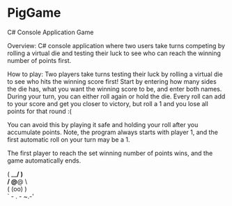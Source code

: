 # PigGame
C# Console Application Game

Overview: C# console application where two users take turns competing by rolling a virtual die and 
testing their luck to see who can reach the winning number of points first. 

How to play: Two players take turns testing their luck by rolling a virtual die 
to see who hits the winning score first! Start by entering how many sides the die has, 
what you want the winning score to be, and enter both names. During your turn, you can 
either roll again or hold the die. Every roll can add to your score and get you closer to victory, 
but roll a 1 and you lose all points for that round :(

You can avoid this by playing it safe and holding your roll after you accumulate points. 
Note, the program always starts with player 1, and the first automatic roll on your turn may be a 1.

The first player to reach the set winning number of points wins, and the game automatically ends.

   (   \____/   )                                                                                                                                                          
   /    @__@    \                                                                                                                                                           
  (     (oo)     )                                                                                                                                                          
   ` - . -  ~.-'                                                                                                                                                                                          

